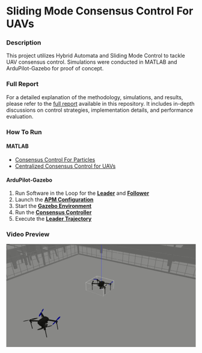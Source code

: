 # Sliding Mode Consensus Control For UAVs  

### Description  
This project utilizes Hybrid Automata and Sliding Mode Control to tackle UAV consensus control. Simulations were conducted in MATLAB and ArduPilot-Gazebo for proof of concept.  

### Full Report  
For a detailed explanation of the methodology, simulations, and results, please refer to the [full report](/Report.pdf) available in this repository. It includes in-depth discussions on control strategies, implementation details, and performance evaluation.  

### How To Run  

#### MATLAB  
- [Consensus Control For Particles](/Simulation%20Matlab/Consensus%20control%20with%20Particles/Particle_Formation.slx)  
- [Centralized Consensus Control for UAVs](/Simulation%20Matlab/Consensus%20control%20with%20SMC%20low%20Level%20controller/Formation.slx)  

#### ArduPilot-Gazebo  
1. Run Software in the Loop for the **[Leader](/Simulation%20Gazebo/sitl1.sh)** and **[Follower](/Simulation%20Gazebo/sitl2.sh)**  
2. Launch the **[APM Configuration](/Simulation%20Gazebo/apmx.launch)**  
3. Start the **[Gazebo Environment](/Simulation%20Gazebo/gaz2.sh)**  
4. Run the **[Consensus Controller](/Simulation%20Gazebo/Controller.py)**  
5. Execute the **[Leader Trajectory](/Simulation%20Gazebo/circle.py)**  

### Video Preview 
[![Download the Video](/Media/Simulation.jpeg)](/Media/Simulation.mp4)
